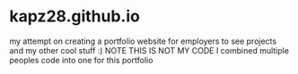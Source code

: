 # kapz28.github.io
my attempt on creating a portfolio website for employers to see projects and my other cool stuff :)
NOTE THIS IS NOT MY CODE I combined multiple peoples code into one for this portfolio 
